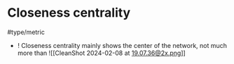 # Closeness centrality
#type/metric 
- ! Closeness centrality mainly shows the center of the network, not much more than 
![[CleanShot 2024-02-08 at 19.07.36@2x.png]]